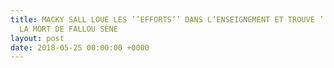 ```yaml
---
title: MACKY SALL LOUE LES ’’EFFORTS’’ DANS L’ENSEIGNEMENT ET TROUVE ’’INACCEPTABLE’’
  LA MORT DE FALLOU SÈNE
layout: post
date: 2018-05-25 00:00:00 +0000
---
```

